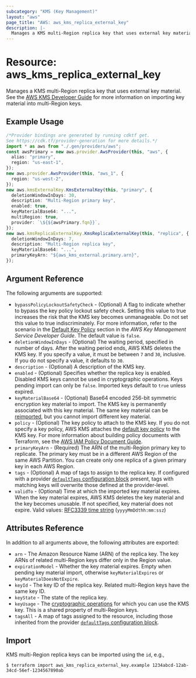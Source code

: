 ```yaml
---
subcategory: "KMS (Key Management)"
layout: "aws"
page_title: "AWS: aws_kms_replica_external_key"
description: |-
  Manages a KMS multi-Region replica key that uses external key material.
---
```


# Resource: aws\_kms\_replica\_external\_key

Manages a KMS multi-Region replica key that uses external key material.
See the [AWS KMS Developer Guide](https://docs.aws.amazon.com/kms/latest/developerguide/multi-region-keys-import.html) for more information on importing key material into multi-Region keys.

## Example Usage

```typescript
/*Provider bindings are generated by running cdktf get.
See https://cdk.tf/provider-generation for more details.*/
import * as aws from "./.gen/providers/aws";
const awsPrimary = new aws.provider.AwsProvider(this, "aws", {
  alias: "primary",
  region: "us-east-1",
});
new aws.provider.AwsProvider(this, "aws_1", {
  region: "us-west-2",
});
new aws.kmsExternalKey.KmsExternalKey(this, "primary", {
  deletionWindowInDays: 30,
  description: "Multi-Region primary key",
  enabled: true,
  keyMaterialBase64: "...",
  multiRegion: true,
  provider: `\${${awsPrimary.fqn}}`,
});
new aws.kmsReplicaExternalKey.KmsReplicaExternalKey(this, "replica", {
  deletionWindowInDays: 7,
  description: "Multi-Region replica key",
  keyMaterialBase64: "...",
  primaryKeyArn: "${aws_kms_external.primary.arn}",
});

```

## Argument Reference

The following arguments are supported:

* `bypassPolicyLockoutSafetyCheck` - (Optional) A flag to indicate whether to bypass the key policy lockout safety check.
  Setting this value to true increases the risk that the KMS key becomes unmanageable. Do not set this value to true indiscriminately.
  For more information, refer to the scenario in the [Default Key Policy](https://docs.aws.amazon.com/kms/latest/developerguide/key-policies.html#key-policy-default-allow-root-enable-iam) section in the *AWS Key Management Service Developer Guide*.
  The default value is `false`.
* `deletionWindowInDays` - (Optional) The waiting period, specified in number of days. After the waiting period ends, AWS KMS deletes the KMS key.
  If you specify a value, it must be between `7` and `30`, inclusive. If you do not specify a value, it defaults to `30`.
* `description` - (Optional) A description of the KMS key.
* `enabled` - (Optional) Specifies whether the replica key is enabled. Disabled KMS keys cannot be used in cryptographic operations. Keys pending import can only be `false`. Imported keys default to `true` unless expired.
* `keyMaterialBase64` - (Optional) Base64 encoded 256-bit symmetric encryption key material to import. The KMS key is permanently associated with this key material. The same key material can be [reimported](https://docs.aws.amazon.com/kms/latest/developerguide/importing-keys.html#reimport-key-material), but you cannot import different key material.
* `policy` - (Optional) The key policy to attach to the KMS key. If you do not specify a key policy, AWS KMS attaches the [default key policy](https://docs.aws.amazon.com/kms/latest/developerguide/key-policies.html#key-policy-default) to the KMS key.
  For more information about building policy documents with Terraform, see the [AWS IAM Policy Document Guide](https://learn.hashicorp.com/terraform/aws/iam-policy).
* `primaryKeyArn` - (Required) The ARN of the multi-Region primary key to replicate. The primary key must be in a different AWS Region of the same AWS Partition. You can create only one replica of a given primary key in each AWS Region.
* `tags` - (Optional) A map of tags to assign to the replica key. If configured with a provider [`defaultTags` configuration block](https://registry.terraform.io/providers/hashicorp/aws/latest/docs#default_tags-configuration-block) present, tags with matching keys will overwrite those defined at the provider-level.
* `validTo` - (Optional) Time at which the imported key material expires. When the key material expires, AWS KMS deletes the key material and the key becomes unusable. If not specified, key material does not expire. Valid values: [RFC3339 time string](https://tools.ietf.org/html/rfc3339#section-5.8) (`yyyyMmDdthh:mm:ssz`)

## Attributes Reference

In addition to all arguments above, the following attributes are exported:

* `arn` - The Amazon Resource Name (ARN) of the replica key. The key ARNs of related multi-Region keys differ only in the Region value.
* `expirationModel` - Whether the key material expires. Empty when pending key material import, otherwise `keyMaterialExpires` or `keyMaterialDoesNotExpire`.
* `keyId` - The key ID of the replica key. Related multi-Region keys have the same key ID.
* `keyState` - The state of the replica key.
* `keyUsage` - The [cryptographic operations](https://docs.aws.amazon.com/kms/latest/developerguide/concepts.html#cryptographic-operations) for which you can use the KMS key. This is a shared property of multi-Region keys.
* `tagsAll` - A map of tags assigned to the resource, including those inherited from the provider [`defaultTags` configuration block](https://registry.terraform.io/providers/hashicorp/aws/latest/docs#default_tags-configuration-block).

## Import

KMS multi-Region replica keys can be imported using the `id`, e.g.,

```console
$ terraform import aws_kms_replica_external_key.example 1234abcd-12ab-34cd-56ef-1234567890ab
```
